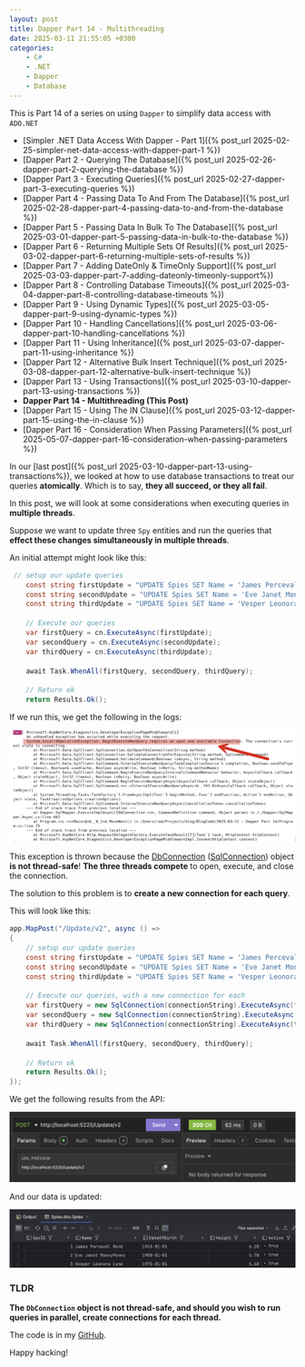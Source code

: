 ```yaml
---
layout: post
title: Dapper Part 14 - Multithreading
date: 2025-03-11 21:55:05 +0300
categories:
    - C#
    - .NET
    - Dapper
    - Database
---
```


This is Part 14 of a series on using `Dapper` to simplify data access with `ADO.NET`

* [Simpler .NET Data Access With Dapper - Part 1]({% post_url 2025-02-25-simpler-net-data-access-with-dapper-part-1 %})
* [Dapper Part 2 - Querying The Database]({% post_url 2025-02-26-dapper-part-2-querying-the-database %})
* [Dapper Part 3 - Executing Queries]({% post_url 2025-02-27-dapper-part-3-executing-queries %})
* [Dapper Part 4 - Passing Data To And From The Database]({% post_url 2025-02-28-dapper-part-4-passing-data-to-and-from-the-database %})
* [Dapper Part 5 - Passing Data In Bulk To The Database]({% post_url 2025-03-01-dapper-part-5-passing-data-in-bulk-to-the-database %})
* [Dapper Part 6 - Returning Multiple Sets Of Results]({% post_url 2025-03-02-dapper-part-6-returning-multiple-sets-of-results %})
* [Dapper Part 7 - Adding DateOnly & TimeOnly Support]({% post_url 2025-03-03-dapper-part-7-adding-dateonly-timeonly-support%})
* [Dapper Part 8 - Controlling Database Timeouts]({% post_url 2025-03-04-dapper-part-8-controlling-database-timeouts %})
* [Dapper Part 9 - Using Dynamic Types]({% post_url 2025-03-05-dapper-part-9-using-dynamic-types %})
* [Dapper Part 10 - Handling Cancellations]({% post_url 2025-03-06-dapper-part-10-handling-cancellations %})
* [Dapper Part 11 - Using Inheritance]({% post_url 2025-03-07-dapper-part-11-using-inheritance %})
* [Dapper Part 12 - Alternative Bulk Insert Technique]({% post_url 2025-03-08-dapper-part-12-alternative-bulk-insert-technique %})
* [Dapper Part 13 - Using Transactions]({% post_url 2025-03-10-dapper-part-13-using-transactions %})
* **Dapper Part 14 - Multithreading (This Post)**
* [Dapper Part 15 - Using The IN Clause]({% post_url 2025-03-12-dapper-part-15-using-the-in-clause %})
* [Dapper Part 16 - Consideration When Passing Parameters]({% post_url 2025-05-07-dapper-part-16-consideration-when-passing-parameters %})

In our [last post]({% post_url 2025-03-10-dapper-part-13-using-transactions%}), we looked at how to use database transactions to treat our queries **atomically**. Which is to say, **they all succeed, or they all fail**.

In this post, we will look at some considerations when executing queries in **multiple threads**.

Suppose we want to update three `Spy` entities and run the queries that **effect these changes simultaneously in multiple threads**.

An initial attempt might look like this:

```c#
 // setup our update queries
    const string firstUpdate = "UPDATE Spies SET Name = 'James Perceval Bond' WHERE SpyID = 1";
    const string secondUpdate = "UPDATE Spies SET Name = 'Eve Janet MoneyPenny' WHERE SpyID = 2";
    const string thirdUpdate = "UPDATE Spies SET Name = 'Vesper Leonora Lynd' WHERE SpyID = 3";

    // Execute our queries
    var firstQuery = cn.ExecuteAsync(firstUpdate);
    var secondQuery = cn.ExecuteAsync(secondUpdate);
    var thirdQuery = cn.ExecuteAsync(thirdUpdate);

    await Task.WhenAll(firstQuery, secondQuery, thirdQuery);

    // Return ok
    return Results.Ok();
```

If we run this, we get the following in the logs:

![ThreadConnectionError](../images/2025/03/ThreadConnectionError.png) 

This exception is thrown because the [DbConnection](https://learn.microsoft.com/en-us/dotnet/api/system.data.common.dbconnection?view=net-9.0) ([SqlConnection](https://learn.microsoft.com/en-us/dotnet/api/microsoft.data.sqlclient.sqlconnection?view=sqlclient-dotnet-standard-5.2)) object **is not thread-safe**! **The three threads compete** to open, execute, and close the connection.

The solution to this problem is to **create a new connection for each query**.

This will look like this:

```c#
app.MapPost("/Update/v2", async () =>
{
    // setup our update queries
    const string firstUpdate = "UPDATE Spies SET Name = 'James Perceval Bond' WHERE SpyID = 1";
    const string secondUpdate = "UPDATE Spies SET Name = 'Eve Janet MoneyPenny' WHERE SpyID = 2";
    const string thirdUpdate = "UPDATE Spies SET Name = 'Vesper Leonora Lynd' WHERE SpyID = 3";

    // Execute our queries, with a new connection for each
    var firstQuery = new SqlConnection(connectionString).ExecuteAsync(firstUpdate);
    var secondQuery = new SqlConnection(connectionString).ExecuteAsync(secondUpdate);
    var thirdQuery = new SqlConnection(connectionString).ExecuteAsync(thirdUpdate);

    await Task.WhenAll(firstQuery, secondQuery, thirdQuery);

    // Return ok
    return Results.Ok();
});
```

We get the following results from the API:

![MultiThreadSuccess](../images/2025/03/MultiThreadSuccess.png)

And our data is updated:

![MutlithreadData](../images/2025/03/MutlithreadData.png)

### TLDR

**The `DbConnection` object is not thread-safe, and should you wish to run queries in parallel, create connections for each thread.**

The code is in my [GitHub](https://github.com/conradakunga/BlogCode/tree/master/2025-03-11%20-%20Dapper%20Part%2014).

Happy hacking!
